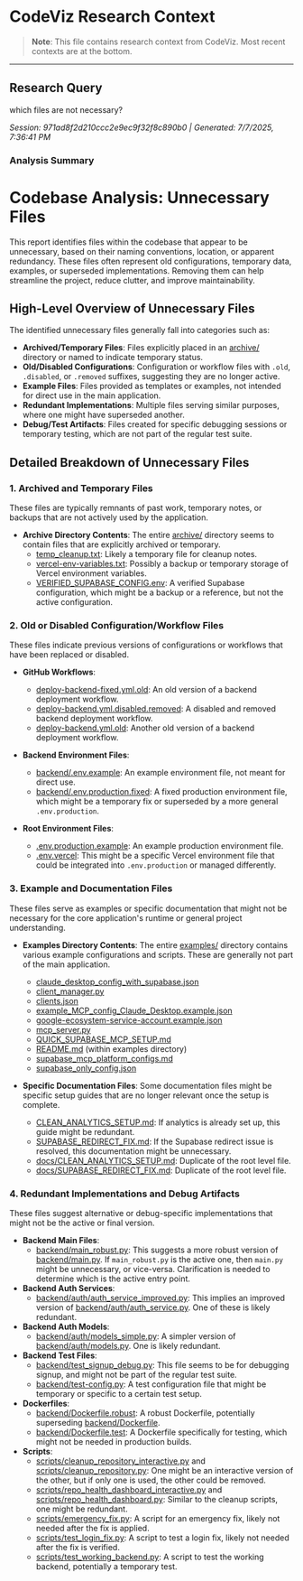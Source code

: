 # CodeViz Research Context

> **Note**: This file contains research context from CodeViz. Most recent contexts are at the bottom.

---

## Research Query

which files are not necessary?

*Session: 971ad8f2d210ccc2e9ec9f32f8c890b0 | Generated: 7/7/2025, 7:36:41 PM*

### Analysis Summary

# Codebase Analysis: Unnecessary Files

This report identifies files within the codebase that appear to be unnecessary, based on their naming conventions, location, or apparent redundancy. These files often represent old configurations, temporary data, examples, or superseded implementations. Removing them can help streamline the project, reduce clutter, and improve maintainability.

## High-Level Overview of Unnecessary Files

The identified unnecessary files generally fall into categories such as:

*   **Archived/Temporary Files**: Files explicitly placed in an [archive/](archive/) directory or named to indicate temporary status.
*   **Old/Disabled Configurations**: Configuration or workflow files with `.old`, `.disabled`, or `.removed` suffixes, suggesting they are no longer active.
*   **Example Files**: Files provided as templates or examples, not intended for direct use in the main application.
*   **Redundant Implementations**: Multiple files serving similar purposes, where one might have superseded another.
*   **Debug/Test Artifacts**: Files created for specific debugging sessions or temporary testing, which are not part of the regular test suite.

## Detailed Breakdown of Unnecessary Files

### 1. Archived and Temporary Files

These files are typically remnants of past work, temporary notes, or backups that are not actively used by the application.

*   **Archive Directory Contents**: The entire [archive/](archive/) directory seems to contain files that are explicitly archived or temporary.
    *   [temp_cleanup.txt](archive/temp_cleanup.txt): Likely a temporary file for cleanup notes.
    *   [vercel-env-variables.txt](archive/vercel-env-variables.txt): Possibly a backup or temporary storage of Vercel environment variables.
    *   [VERIFIED_SUPABASE_CONFIG.env](archive/VERIFIED_SUPABASE_CONFIG.env): A verified Supabase configuration, which might be a backup or a reference, but not the active configuration.

### 2. Old or Disabled Configuration/Workflow Files

These files indicate previous versions of configurations or workflows that have been replaced or disabled.

*   **GitHub Workflows**:
    *   [deploy-backend-fixed.yml.old](.github/workflows/deploy-backend-fixed.yml.old): An old version of a backend deployment workflow.
    *   [deploy-backend.yml.disabled.removed](.github/workflows/deploy-backend.yml.disabled.removed): A disabled and removed backend deployment workflow.
    *   [deploy-backend.yml.old](.github/workflows/deploy-backend.yml.old): Another old version of a backend deployment workflow.

*   **Backend Environment Files**:
    *   [backend/.env.example](backend/.env.example): An example environment file, not meant for direct use.
    *   [backend/.env.production.fixed](backend/.env.production.fixed): A fixed production environment file, which might be a temporary fix or superseded by a more general `.env.production`.

*   **Root Environment Files**:
    *   [.env.production.example](.env.production.example): An example production environment file.
    *   [.env.vercel](.env.vercel): This might be a specific Vercel environment file that could be integrated into `.env.production` or managed differently.

### 3. Example and Documentation Files

These files serve as examples or specific documentation that might not be necessary for the core application's runtime or general project understanding.

*   **Examples Directory Contents**: The entire [examples/](examples/) directory contains various example configurations and scripts. These are generally not part of the main application.
    *   [claude_desktop_config_with_supabase.json](examples/claude_desktop_config_with_supabase.json)
    *   [client_manager.py](examples/client_manager.py)
    *   [clients.json](examples/clients.json)
    *   [example_MCP_config_Claude_Desktop.example.json](examples/example_MCP_config_Claude_Desktop.example.json)
    *   [google-ecosystem-service-account.example.json](examples/google-ecosystem-service-account.example.json)
    *   [mcp_server.py](examples/mcp_server.py)
    *   [QUICK_SUPABASE_MCP_SETUP.md](examples/QUICK_SUPABASE_MCP_SETUP.md)
    *   [README.md](examples/README.md) (within examples directory)
    *   [supabase_mcp_platform_configs.md](examples/supabase_mcp_platform_configs.md)
    *   [supabase_only_config.json](examples/supabase_only_config.json)

*   **Specific Documentation Files**: Some documentation files might be specific setup guides that are no longer relevant once the setup is complete.
    *   [CLEAN_ANALYTICS_SETUP.md](CLEAN_ANALYTICS_SETUP.md): If analytics is already set up, this guide might be redundant.
    *   [SUPABASE_REDIRECT_FIX.md](SUPABASE_REDIRECT_FIX.md): If the Supabase redirect issue is resolved, this documentation might be unnecessary.
    *   [docs/CLEAN_ANALYTICS_SETUP.md](docs/CLEAN_ANALYTICS_SETUP.md): Duplicate of the root level file.
    *   [docs/SUPABASE_REDIRECT_FIX.md](docs/SUPABASE_REDIRECT_FIX.md): Duplicate of the root level file.

### 4. Redundant Implementations and Debug Artifacts

These files suggest alternative or debug-specific implementations that might not be the active or final version.

*   **Backend Main Files**:
    *   [backend/main_robust.py](backend/main_robust.py): This suggests a more robust version of [backend/main.py](backend/main.py). If `main_robust.py` is the active one, then `main.py` might be unnecessary, or vice-versa. Clarification is needed to determine which is the active entry point.
*   **Backend Auth Services**:
    *   [backend/auth/auth_service_improved.py](backend/auth/auth_service_improved.py): This implies an improved version of [backend/auth/auth_service.py](backend/auth/auth_service.py). One of these is likely redundant.
*   **Backend Auth Models**:
    *   [backend/auth/models_simple.py](backend/auth/models_simple.py): A simpler version of [backend/auth/models.py](backend/auth/models.py). One is likely redundant.
*   **Backend Test Files**:
    *   [backend/test_signup_debug.py](backend/test_signup_debug.py): This file seems to be for debugging signup, and might not be part of the regular test suite.
    *   [backend/test-config.py](backend/test-config.py): A test configuration file that might be temporary or specific to a certain test setup.
*   **Dockerfiles**:
    *   [backend/Dockerfile.robust](backend/Dockerfile.robust): A robust Dockerfile, potentially superseding [backend/Dockerfile](backend/Dockerfile).
    *   [backend/Dockerfile.test](backend/Dockerfile.test): A Dockerfile specifically for testing, which might not be needed in production builds.
*   **Scripts**:
    *   [scripts/cleanup_repository_interactive.py](scripts/cleanup_repository_interactive.py) and [scripts/cleanup_repository.py](scripts/cleanup_repository.py): One might be an interactive version of the other, but if only one is used, the other could be removed.
    *   [scripts/repo_health_dashboard_interactive.py](scripts/repo_health_dashboard_interactive.py) and [scripts/repo_health_dashboard.py](scripts/repo_health_dashboard.py): Similar to the cleanup scripts, one might be redundant.
    *   [scripts/emergency_fix.py](scripts/emergency_fix.py): A script for an emergency fix, likely not needed after the fix is applied.
    *   [scripts/test_login_fix.py](scripts/test_login_fix.py): A script to test a login fix, likely not needed after the fix is verified.
    *   [scripts/test_working_backend.py](scripts/test_working_backend.py): A script to test the working backend, potentially a temporary test.

